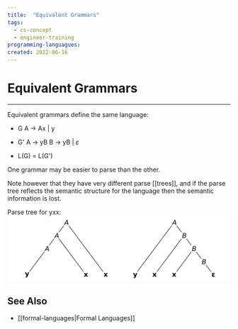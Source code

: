 ```yaml
---
title:  "Equivalent Grammars"
tags:
  - cs-concept
  - engineer-training
programming-languagues:
created: 2022-06-16
---
```

# Equivalent Grammars
---
Equivalent grammars define the same language:

- G
A $\rightarrow$ Ax | y

- G'
A $\rightarrow$ yB
B $\rightarrow$ yB | $\varepsilon$

- L(G) = L(G')

One grammar may be easier to parse than the other. 

Note however that they have very different parse [[trees]], and if the parse tree reflects the semantic structure for the language then the semantic information is lost.

Parse tree for yxx:
![](notes/images/parse-tree-leftmost-rightmost.png)

## See Also
- [[formal-languages|Formal Languages]]

